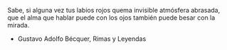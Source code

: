 Sabe, si alguna vez tus labios rojos
quema invisible atmósfera abrasada,
que el alma que hablar puede con los ojos
también puede besar con la mirada.


* Gustavo Adolfo Bécquer, Rimas y Leyendas

